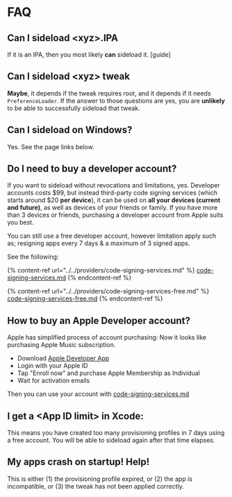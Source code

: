 # FAQ

## Can I sideload \<xyz>.IPA

If it is an IPA, then you most likely **can** sideload it. \[guide]

## Can I sideload \<xyz> tweak

**Maybe**, it depends if the tweak requires root, and it depends if it needs `PreferenceLoader`. If the answer to those questions are yes, you are **unlikely** to be able to successfully sideload that tweak.

## Can I sideload on Windows?

Yes. See the page links below.

## Do I need to buy a developer account?

If you want to sideload without revocations and limitations, yes. Developer accounts costs $99, but instead third-party code signing services (which starts around $20 **per device**), it can be used on **all your devices (current and future)**, as well as devices of your friends or family. If you have more than 3 devices or friends, purchasing a developer account from Apple suits you best.

You can still use a free developer account, however limitation apply such as; resigning apps every 7 days & a maximum of 3 signed apps.

See the following:

{% content-ref url="../../providers/code-signing-services.md" %}
[code-signing-services.md](../../providers/code-signing-services.md)
{% endcontent-ref %}

{% content-ref url="../../providers/code-signing-services-free.md" %}
[code-signing-services-free.md](../../providers/code-signing-services-free.md)
{% endcontent-ref %}

## How to buy an Apple Developer account?

Apple has simplified process of account purchasing: Now it looks like purchasing Apple Music subscription.

- Download [Apple Developer App](https://apps.apple.com/us/app/apple-developer/id640199958)
- Login with your Apple ID
- Tap "Enroll now" and purchase Apple Membership as Individual
- Wait for activation emails

Then you can use your account with [code-signing-services.md](../../providers/code-signing-services.md)


## I get a \<App ID limit> in Xcode:

This means you have created too many provisioning profiles in 7 days using a free account. You will be able to sideload again after that time elapses.

## My apps crash on startup! Help!

This is either (1) the provisioning profile expired, or (2) the app is incompatible, or (3) the tweak has not been applied correctly.
